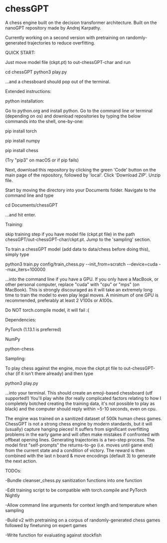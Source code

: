 # chessGPT
A chess engine built on the decision transformer architecture. Built on the nanoGPT repository made by Andrej Karpathy.

Currently working on a second version with pretraining on randomly-generated trajectories to reduce overfitting.


QUICK START:

Just move model file (ckpt.pt) to out-chessGPT-char and run

cd chessGPT
python3 play.py

...and a chessboard should pop out of the terminal.

Extended instructions:

python installation:

Go to python.org and install python.
Go to the command line or terminal (depending on os) and download repositories by typing the below commands into the shell, one-by-one:


pip install torch

pip install numpy

pip install chess

(Try "pip3" on macOS or if pip fails)


Next, download this repository by clicking the green 'Code' button on the main page of the repository, followed by 'local'. Click 'Download ZIP'.
Unzip file.

Start by moving the directory into your Documents folder. Navigate to the command line and type

cd Documents/chessGPT

...and hit enter.

Training:

skip training step if you have model file (ckpt.pt file) in the path chessGPT/out-chessGPT-char/ckpt.pt. Jump to the 'sampling' section.

To train a chessGPT model (add data to data/chess before doing this), simply type 

python3 train.py config/train_chess.py --init_from=scratch --device=cuda --max_iters=100000

...into the command line if you have a GPU. If you only have a MacBook, or other personal computer, replace "cuda" with "cpu" or "mps" (on MacBook).
This is strongly discouraged as it will take an extremely long time to train the model to even play legal moves. A minimum of one GPU is recommended,
preferably at least 2 V100s or A100s.

Do NOT torch.compile model, it will fail :(

Dependencies:


PyTorch (1.13.1 is preferred)

NumPy

python-chess


Sampling:

To play chess against the engine, move the ckpt.pt file to out-chessGPT-char (if it isn't there already) and then type

python3 play.py

...into your terminal. This should create an emoji-based chessboard (utf supported!)
You'll play white (for really complicated factors relating to how I completely botched creating the training data, it's not possible to play as black) and
the computer should reply within ~5-10 seconds, even on cpu. 

The engine was trained on a sanitized dataset of 500k human chess games. ChessGPT is not a strong chess engine by modern standards, but it will (usually)
capture hanging pieces! It suffers from significant overfitting problems in the early game and will often make mistakes if confronted with offbeat 
opening lines. Generating trajectories is a two-step process. The model first "self-prompts" the returns-to-go (i.e. moves until game end) from the
current state and a condition of victory. The reward is then combined with the last n board & move encodings (default 3) to generate the next action.


TODOs:

-Bundle cleanser_chess.py sanitization functions into one function

-Edit training script to be compatible with torch.compile and PyTorch Nightly

-Allow command line arguments for context length and temperature when sampling

-Build v2 with pretraining on a corpus of randomly-generated chess games followed by finetuning on expert games

-Write function for evaluating against stockfish
